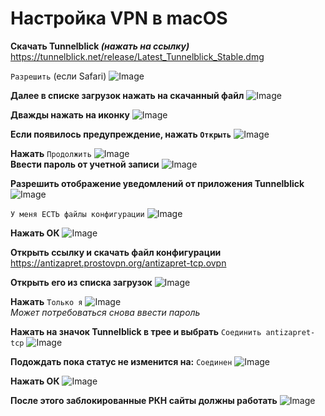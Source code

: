 # Настройка VPN в macOS
**Скачать Tunnelblick *(нажать на ссылку)***
https://tunnelblick.net/release/Latest_Tunnelblick_Stable.dmg

`Разрешить` (если Safari)
![Image](https://raw.githubusercontent.com/Pasharet/tunnelblick-ZRGQq/main/images/tut01.png)<br/>

**Далее в списке загрузок нажать на скачанный файл**
![Image](https://raw.githubusercontent.com/Pasharet/tunnelblick-ZRGQq/main/images/tut02.png)<br/>

**Дважды нажать на иконку**
![Image](https://raw.githubusercontent.com/Pasharet/tunnelblick-ZRGQq/main/images/tut03.png)<br/>

**Если появилось предупреждение, нажать `Открыть`**
![Image](https://raw.githubusercontent.com/Pasharet/tunnelblick-ZRGQq/main/images/tut04.png)<br/>

**Нажать** `Продолжить`
![Image](https://raw.githubusercontent.com/Pasharet/tunnelblick-ZRGQq/main/images/tut05.png)<br/>
**Ввести пароль от учетной записи**
![Image](https://raw.githubusercontent.com/Pasharet/tunnelblick-ZRGQq/main/images/tut06.png)<br/>

**Разрешить отображение уведомлений от приложения Tunnelblick**
![Image](https://raw.githubusercontent.com/Pasharet/tunnelblick-ZRGQq/main/images/tut07.png)<br/>

`У меня ЕСТЬ файлы конфигурации`
![Image](https://raw.githubusercontent.com/Pasharet/tunnelblick-ZRGQq/main/images/tut08.png)<br/>

**Нажать ОК**
![Image](https://raw.githubusercontent.com/Pasharet/tunnelblick-ZRGQq/main/images/tut09.png)<br/>

**Открыть ссылку и скачать файл конфигурации**
https://antizapret.prostovpn.org/antizapret-tcp.ovpn

**Открыть его из списка загрузок**
![Image](https://raw.githubusercontent.com/Pasharet/tunnelblick-ZRGQq/main/images/tut10.png)<br/>

**Нажать** `Только я`
![Image](https://raw.githubusercontent.com/Pasharet/tunnelblick-ZRGQq/main/images/tut11.png)<br/>
*Может потребоваться снова ввести пароль*

**Нажать на значок Tunnelblick в трее и выбрать** `Соединить antizapret-tcp`
![Image](https://raw.githubusercontent.com/Pasharet/tunnelblick-ZRGQq/main/images/tut12.png)<br/>

**Подождать пока статус не изменится на:** `Соединен`
![Image](https://raw.githubusercontent.com/Pasharet/tunnelblick-ZRGQq/main/images/tut13.png)<br/>

**Нажать ОК**
![Image](https://raw.githubusercontent.com/Pasharet/tunnelblick-ZRGQq/main/images/tut14.png)<br/>

**После этого заблокированные РКН сайты должны работать**
![Image](https://raw.githubusercontent.com/Pasharet/tunnelblick-ZRGQq/main/images/tut15.png)